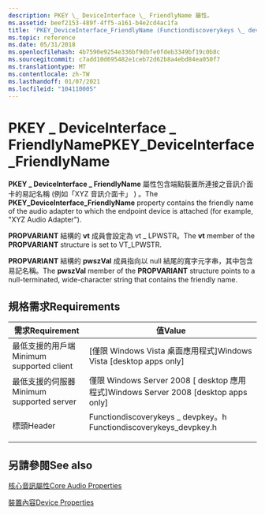 ```yaml
---
description: PKEY \_ DeviceInterface \_ FriendlyName 屬性。
ms.assetid: beef2153-489f-4ff5-a161-b4e2cd4ac1fa
title: 'PKEY_DeviceInterface_FriendlyName (Functiondiscoverykeys \_ devpkey .h) '
ms.topic: reference
ms.date: 05/31/2018
ms.openlocfilehash: 4b7590e9254e336bf9dbfe0fdeb3349bf19c0b8c
ms.sourcegitcommit: c7add10d695482e1ceb72d62b8a4ebd84ea050f7
ms.translationtype: MT
ms.contentlocale: zh-TW
ms.lasthandoff: 01/07/2021
ms.locfileid: "104110005"
---
```

# <a name="pkey_deviceinterface_friendlyname"></a><span data-ttu-id="48496-103">PKEY \_ DeviceInterface \_ FriendlyName</span><span class="sxs-lookup"><span data-stu-id="48496-103">PKEY\_DeviceInterface\_FriendlyName</span></span>

<span data-ttu-id="48496-104">**PKEY \_ DeviceInterface \_ FriendlyName** 屬性包含端點裝置所連接之音訊介面卡的易記名稱 (例如「XYZ 音訊介面卡」 ) 。</span><span class="sxs-lookup"><span data-stu-id="48496-104">The **PKEY\_DeviceInterface\_FriendlyName** property contains the friendly name of the audio adapter to which the endpoint device is attached (for example, "XYZ Audio Adapter").</span></span>

<span data-ttu-id="48496-105">**PROPVARIANT** 結構的 **vt** 成員會設定為 vt \_ LPWSTR。</span><span class="sxs-lookup"><span data-stu-id="48496-105">The **vt** member of the **PROPVARIANT** structure is set to VT\_LPWSTR.</span></span>

<span data-ttu-id="48496-106">**PROPVARIANT** 結構的 **pwszVal** 成員指向以 null 結尾的寬字元字串，其中包含易記名稱。</span><span class="sxs-lookup"><span data-stu-id="48496-106">The **pwszVal** member of the **PROPVARIANT** structure points to a null-terminated, wide-character string that contains the friendly name.</span></span>

## <a name="requirements"></a><span data-ttu-id="48496-107">規格需求</span><span class="sxs-lookup"><span data-stu-id="48496-107">Requirements</span></span>



| <span data-ttu-id="48496-108">需求</span><span class="sxs-lookup"><span data-stu-id="48496-108">Requirement</span></span> | <span data-ttu-id="48496-109">值</span><span class="sxs-lookup"><span data-stu-id="48496-109">Value</span></span> |
|-------------------------------------|-------------------------------------------------------------------------------------------------------------|
| <span data-ttu-id="48496-110">最低支援的用戶端</span><span class="sxs-lookup"><span data-stu-id="48496-110">Minimum supported client</span></span><br/> | <span data-ttu-id="48496-111">\[僅限 Windows Vista 桌面應用程式\]</span><span class="sxs-lookup"><span data-stu-id="48496-111">Windows Vista \[desktop apps only\]</span></span><br/>                                                              |
| <span data-ttu-id="48496-112">最低支援的伺服器</span><span class="sxs-lookup"><span data-stu-id="48496-112">Minimum supported server</span></span><br/> | <span data-ttu-id="48496-113">僅限 Windows Server 2008 \[ desktop 應用程式\]</span><span class="sxs-lookup"><span data-stu-id="48496-113">Windows Server 2008 \[desktop apps only\]</span></span><br/>                                                        |
| <span data-ttu-id="48496-114">標頭</span><span class="sxs-lookup"><span data-stu-id="48496-114">Header</span></span><br/>                   | <dl> <span data-ttu-id="48496-115"><dt>Functiondiscoverykeys \_ devpkey。h</dt></span><span class="sxs-lookup"><span data-stu-id="48496-115"><dt>Functiondiscoverykeys\_devpkey.h</dt></span></span> </dl> |



## <a name="see-also"></a><span data-ttu-id="48496-116">另請參閱</span><span class="sxs-lookup"><span data-stu-id="48496-116">See also</span></span>

<dl> <dt>

[<span data-ttu-id="48496-117">核心音訊屬性</span><span class="sxs-lookup"><span data-stu-id="48496-117">Core Audio Properties</span></span>](core-audio-properties.md)
</dt> <dt>

[<span data-ttu-id="48496-118">裝置內容</span><span class="sxs-lookup"><span data-stu-id="48496-118">Device Properties</span></span>](device-properties.md)
</dt> </dl>

 

 




